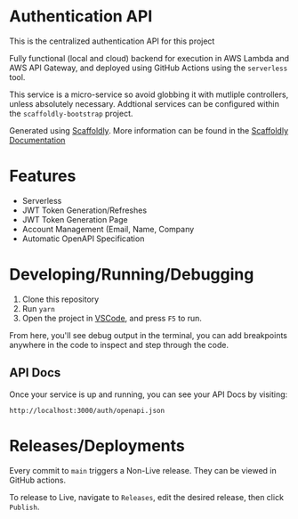 # Authentication API

This is the centralized authentication API for this project

Fully functional (local and cloud) backend for execution in AWS Lambda and AWS
API Gateway, and deployed using GitHub Actions using the `serverless` tool.

This service is a micro-service so avoid globbing it with mutliple controllers,
unless absolutely necessary. Addtional services can be configured within the
`scaffoldly-bootstrap` project.

Generated using [Scaffoldly](https://scaffold.ly/). More information can be
found in the [Scaffoldly Documentation](https://docs.scaffold.ly/)

# Features

- Serverless
- JWT Token Generation/Refreshes
- JWT Token Generation Page
- Account Management (Email, Name, Company
- Automatic OpenAPI Specification

# Developing/Running/Debugging

1.  Clone this repository
1.  Run `yarn`
1.  Open the project in [VSCode](https://code.visualstudio.com/), and press `F5` to run.

From here, you'll see debug output in the terminal, you can add breakpoints
anywhere in the code to inspect and step through the code.

## API Docs

Once your service is up and running, you can see your API Docs by visiting:

```
http://localhost:3000/auth/openapi.json
```

# Releases/Deployments

Every commit to `main` triggers a Non-Live release. They can be viewed in GitHub
actions.

To release to Live, navigate to `Releases`, edit the desired release, then click
`Publish`.
